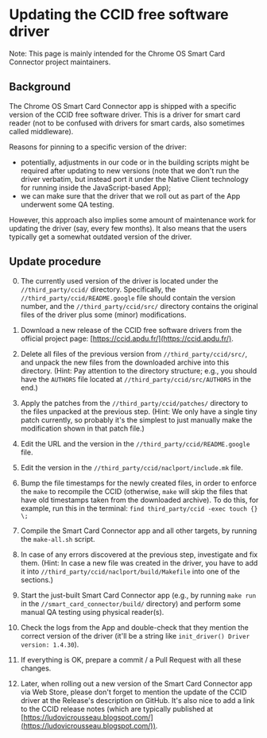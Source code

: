 # Updating the CCID free software driver

Note: This page is mainly intended for the Chrome OS Smart Card Connector
project maintainers.

## Background

The Chrome OS Smart Card Connector app is shipped with a specific version of the
CCID free software driver. This is a driver for smart card reader (not to be
confused with drivers for smart cards, also sometimes called middleware).

Reasons for pinning to a specific version of the driver:

* potentially, adjustments in our code or in the building scripts might be
  required after updating to new versions (note that we don't run the driver
  verbatim, but instead port it under the Native Client technology for running
  inside the JavaScript-based App);
* we can make sure that the driver that we roll out as part of the App underwent
  some QA testing.

However, this approach also implies some amount of maintenance work for updating
the driver (say, every few months). It also means that the users typically get
a somewhat outdated version of the driver.

## Update procedure

0. The currently used version of the driver is located under the
   `//third_party/ccid/` directory. Specifically, the
   `//third_party/ccid/README.google` file should contain the version number,
   and the `//third_party/ccid/src/` directory contains the original files of
   the driver plus some (minor) modifications.

1. Download a new release of the CCID free software drivers from the official
   project page: [https://ccid.apdu.fr/](https://ccid.apdu.fr/).

2. Delete all files of the previous version from `//third_party/ccid/src/`, and
   unpack the new files from the downloaded archive into this directory. (Hint:
   Pay attention to the directory structure; e.g., you should have the `AUTHORS`
   file located at `//third_party/ccid/src/AUTHORS` in the end.)

3. Apply the patches from the `//third_party/ccid/patches/` directory to the
   files unpacked at the previous step. (Hint: We only have a single tiny patch
   currently, so probably it's the simplest to just manually make the
   modification shown in that patch file.)

4. Edit the URL and the version in the `//third_party/ccid/README.google` file.

5. Edit the version in the `//third_party/ccid/naclport/include.mk` file.

6. Bump the file timestamps for the newly created files, in order to enforce the
   `make` to recompile the CCID (otherwise, `make` will skip the files that have
   old timestamps taken from the downloaded archive). To do this, for example,
   run this in the terminal: `find third_party/ccid -exec touch {} \;`

7. Compile the Smart Card Connector app and all other targets, by running the
   `make-all.sh` script.

8. In case of any errors discovered at the previous step, investigate and fix
   them. (Hint: In case a new file was created in the driver, you have to add it
   into `//third_party/ccid/naclport/build/Makefile` into one of the sections.)

9. Start the just-built Smart Card Connector app (e.g., by running `make run` in
   the `//smart_card_connector/build/` directory) and perform some manual QA
   testing using physical reader(s).

10. Check the logs from the App and double-check that they mention the correct
    version of the driver (it'll be a string like
    `init_driver() Driver version: 1.4.30`).

11. If everything is OK, prepare a commit / a Pull Request with all these
    changes.

100. Later, when rolling out a new version of the Smart Card Connector app via
     Web Store, please don't forget to mention the update of the CCID driver at
     the Release's description on GitHub. It's also nice to add a link to the
     CCID release notes (which are typically published at
     [https://ludovicrousseau.blogspot.com/](https://ludovicrousseau.blogspot.com/)).
